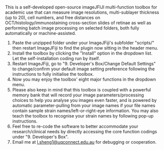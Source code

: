 This is a self-developed open-source imageJFIJI multi-function toolbox for academic use that can measure image resolutions, multi-sublayer thickness (up to 20), cell numbers, and free distances on OCT/histology/immunostaining cross-section slides of retinae as well as performing batch image processing on selected folders, both fully automatically or machine-assisted.

1. Paste the unzipped folder under your ImageJFiji's subfolder "scripts/" then restart ImageJFiji to find the plugin now sitting in the header menu.   
2. Install the toolbox by clicking the "Install" option in the dropdown list. Let the self-installation coding run by itself.  
3. Restart ImageJFiji, go to "9. Developer's Box/Change Default Settings" to change/confirm your default image setting preference following the instructions to fully initialise the toolbox.  
4. Now you may enjoy the toolbox' eight major functions in the dropdown menu.  
5. Please also keep in mind that this toolbox is coupled with a powerful memory bank that will record your image parameters/processing choices to help you analyse you images even faster, and is powered by automatic parameter-pulling from your image names if your file names contain sample strain names/left-or-right-eye information. You may also teach the toolbox to recognise your strain names by following pop-up instructions.  
6. Feel free to re-code the software to better accommodate your research/clinical needs by directly accessing the core function codings under "9. Developer's Box".
7. Email me at l.sheng1@uqconnect.edu.au for debugging or cooperation.
